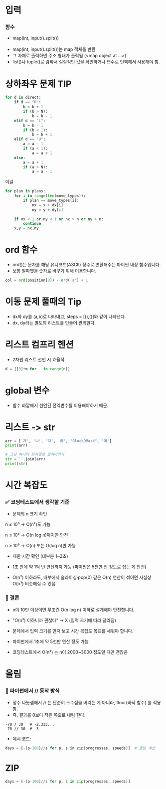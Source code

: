 # 입력
### 함수
- map(int, input().split())<br><br>
- map(int, input().split())는 map 객체를 반환
- 그 자체로 출력하면 주소 형태가 출력됨 (<map object at ...>)
- list()나 tuple()로 감싸서 실질적인 값을 확인하거나 변수로 언팩해서 사용해야 함.

# 상하좌우 문제 TIP
```py
for d in direct:
    if d == "R":
        b = b + 1
        if (b > N):
            b = b - 1
    elif d == "L":
        b = b - 1
        if (b < 1):
            b = b + 1
    elif d == "U":
        a = a - 1
        if (a < 1):
            a = a + 1
    else:
        a = a + 1
        if (a > N):
            a = a - 1
```
이걸
```py
for plan in plans:
    for i in range(len(move_types)):
        if plan == move_types[i]:
            nx = x + dx[i]
            ny = y + dy[i]
    
    if nx < 1 or ny < 1 or nx > n or ny > n:
        continue
    x,y = nx,ny
```

# ord 함수
- ord()는 문자를 해당 유니코드(ASCII) 정수로 변환해주는 파이썬 내장 함수입니다.
- 보통 알파벳을 숫자로 바꾸기 위해 이용합니다.

```py
col = ord(position[0]) - ord('a') + 1
```

# 이동 문제 풀때의 Tip
- dx와 dy를 (a,b)로 나타내고, steps = [(),()]와 같이 나타낸다.
- dx, dy라는 별도의 리스트를 만들어 관리한다.

# 리스트 컴프리 헨션
- 2차원 리스트 선언 시 효율적
```py
d = [[0]*m for _ in range(n)]
```

# global 변수
- 함수 바깥에서 선언된 전역변수를 이용해야하기 때문.

# 리스트 -> str
```py
arr = ['가', '나', '다', '라', "BlockDMask", '마']
print(arr)

# 그냥 하나의 문자열로 합쳐버리기
str = ''.join(arr)
print(str)
```

# 시간 복잡도
### ✅ 코딩테스트에서 생각할 기준
- 문제의 n 크기 확인

n ≤ 10³ → O(n²)도 가능

n ≤ 10⁵ → O(n log n)까지만 안전

n ≥ 10⁶ → O(n) 또는 O(log n)만 가능

- 제한 시간 확인 (대부분 1~2초)

- 1초 안에 약 1억 번 연산까지 가능 (파이썬은 5천만 번 정도로 잡는 게 안전)

- O(n²) 이하라도, 내부에서 슬라이싱·pop(0) 같은 O(n) 연산이 섞이면 사실상 O(n³) 비슷해질 수 있음

### 🔑 결론
- n이 10만 이상이면 무조건 O(n log n) 이하로 설계해야 안전합니다.
- "O(n²) 이하니까 괜찮다" → X (입력 크기에 따라 달라짐)

- 문제에서 입력 크기를 먼저 보고 시간 복잡도 목표를 세워야 합니다.
- 파이썬에서 1초에 약 5천만 연산 정도 가능
- 코딩테스트에서 O(n²) 는 n이 2000~3000 정도일 때만 괜찮음

# 올림
### 📌 파이썬에서 // 동작 방식
- 정수 나눗셈에서 // 는 단순히 소수점을 버리는 게 아니라, floor(바닥 함수) 를 적용함.
- 즉, 결과를 0보다 작은 쪽으로 내림 한다.
```
-70 / 30   # -2.333...
-70 // 30  # -3
```
- 예시 코드:
```py
days = [-(p-100)//s for p, s in zip(progresses, speeds)]  # 올림 계산
```
# ZIP
```py
days = [-(p-100)//s for p, s in zip(progresses, speeds)]  
```